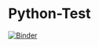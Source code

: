 # Python-Test

[![Binder](https://mybinder.org/badge_logo.svg)](https://mybinder.org/v2/gh/fred-aiello/Python-Test/master)
